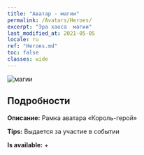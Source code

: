 ```yaml
---
title: "Аватар - магии"
permalink: /Avatars/Heroes/
excerpt: "Эра хаоса  магии"
last_modified_at: 2021-05-05
locale: ru
ref: "Heroes.md"
toc: false
classes: wide
---
```

 ![магии](/images/a/avatarFrame_49.png)

## Подробности

 **Описание:** Рамка аватара «Король-герой» 

 **Tips:** Выдается за участие в событии 

 **Is available:**  + 

